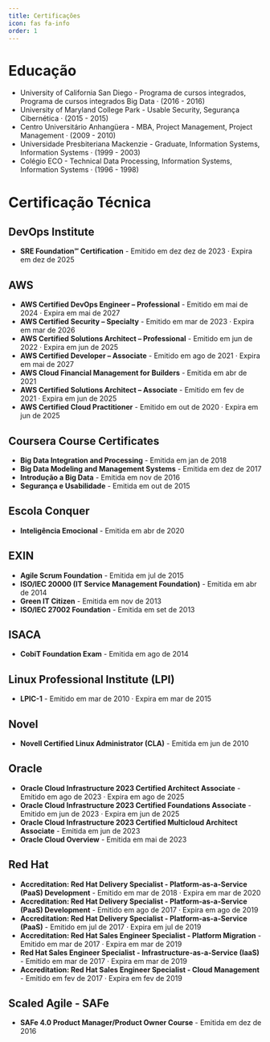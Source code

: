 ```yaml
---
title: Certificações
icon: fas fa-info
order: 1
---
```


# Educação

* University of California San Diego - Programa de cursos integrados, Programa de cursos integrados Big Data · (2016 - 2016)
* University of Maryland College Park - Usable Security, Segurança Cibernética · (2015 - 2015)
* Centro Universitário Anhangüera - MBA, Project Management, Project Management · (2009 - 2010)
* Universidade Presbiteriana Mackenzie - Graduate, Information Systems, Information Systems · (1999 - 2003)
* Colégio ECO - Technical Data Processing, Information Systems, Information Systems · (1996 - 1998)



# Certificação Técnica

## DevOps Institute

- **SRE Foundation℠ Certification** - Emitido em dez dez de 2023 · Expira em dez de 2025

## AWS
- **AWS Certified DevOps Engineer – Professional** - Emitido em mai de 2024 · Expira em mai de 2027
- **AWS Certified Security – Specialty** - Emitido em mar de 2023 · Expira em mar de 2026
- **AWS Certified Solutions Architect – Professional** - Emitido em jun de 2022 · Expira em jun de 2025
- **AWS Certified Developer – Associate** - Emitido em ago de 2021 · Expira em mai de 2027
- **AWS Cloud Financial Management for Builders** - Emitida em abr de 2021
- **AWS Certified Solutions Architect – Associate** - Emitido em fev de 2021 · Expira em jun de 2025
- **AWS Certified Cloud Practitioner** - Emitido em out de 2020 · Expira em jun de 2025


## Coursera Course Certificates
- **Big Data Integration and Processing** - Emitida em jan de 2018
- **Big Data Modeling and Management Systems** - Emitida em dez de 2017
- **Introdução a Big Data** - Emitida em nov de 2016
- **Segurança e Usabilidade** - Emitida em out de 2015


## Escola Conquer
- **Inteligência Emocional** - Emitida em abr de 2020


## EXIN
- **Agile Scrum Foundation** - Emitida em jul de 2015
- **ISO/IEC 20000 (IT Service Management Foundation)** - Emitida em abr de 2014
- **Green IT Citizen** - Emitida em nov de 2013
- **ISO/IEC 27002 Foundation** - Emitida em set de 2013


## ISACA
- **CobiT Foundation Exam** - Emitida em ago de 2014


## Linux Professional Institute (LPI)
- **LPIC-1** - Emitido em mar de 2010 · Expira em mar de 2015


## Novel
- **Novell Certified Linux Administrator (CLA)** - Emitida em jun de 2010


## Oracle
- **Oracle Cloud Infrastructure 2023 Certified Architect Associate** - Emitido em ago de 2023 · Expira em ago de 2025
- **Oracle Cloud Infrastructure 2023 Certified Foundations Associate** - Emitido em jun de 2023 · Expira em jun de 2025
- **Oracle Cloud Infrastructure 2023 Certified Multicloud Architect Associate** - Emitida em jun de 2023
- **Oracle Cloud Overview** - Emitida em mai de 2023

## Red Hat
- **Accreditation: Red Hat Delivery Specialist - Platform-as-a-Service (PaaS) Development** - Emitido em mar de 2018 · Expira em mar de 2020
- **Accreditation: Red Hat Delivery Specialist - Platform-as-a-Service (PaaS) Development** - Emitido em ago de 2017 · Expira em ago de 2019
- **Accreditation: Red Hat Delivery Specialist - Platform-as-a-Service (PaaS)** - Emitido em jul de 2017 · Expira em jul de 2019
- **Accreditation: Red Hat Sales Engineer Specialist - Platform Migration** - Emitido em mar de 2017 · Expira em mar de 2019
- **Red Hat Sales Engineer Specialist - Infrastructure-as-a-Service (IaaS)** - Emitido em mar de 2017 · Expira em mar de 2019
- **Accreditation: Red Hat Sales Engineer Specialist - Cloud Management** - Emitido em fev de 2017 · Expira em fev de 2019


## Scaled Agile - SAFe
- **SAFe 4.0 Product Manager/Product Owner Course** - Emitida em dez de 2016

